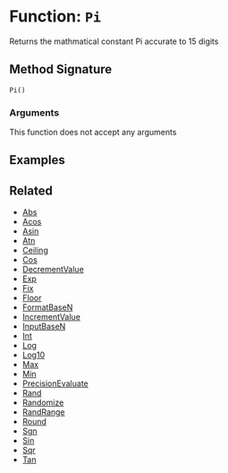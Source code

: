 [comment]: # (Note: This documentation is generated dynamically in the build process.  To modify the contents, change the javadoc on the _invoke method of the BIF class)

# Function: `Pi`

Returns the mathmatical constant Pi accurate to 15 digits

## Method Signature

```
Pi()
```

### Arguments

This function does not accept any arguments

## Examples



## Related

  * [Abs](./Abs.md)
  * [Acos](./Acos.md)
  * [Asin](./Asin.md)
  * [Atn](./Atn.md)
  * [Ceiling](./Ceiling.md)
  * [Cos](./Cos.md)
  * [DecrementValue](./DecrementValue.md)
  * [Exp](./Exp.md)
  * [Fix](./Fix.md)
  * [Floor](./Floor.md)
  * [FormatBaseN](./FormatBaseN.md)
  * [IncrementValue](./IncrementValue.md)
  * [InputBaseN](./InputBaseN.md)
  * [Int](./Int.md)
  * [Log](./Log.md)
  * [Log10](./Log10.md)
  * [Max](./Max.md)
  * [Min](./Min.md)
  * [PrecisionEvaluate](./PrecisionEvaluate.md)
  * [Rand](./Rand.md)
  * [Randomize](./Randomize.md)
  * [RandRange](./RandRange.md)
  * [Round](./Round.md)
  * [Sgn](./Sgn.md)
  * [Sin](./Sin.md)
  * [Sqr](./Sqr.md)
  * [Tan](./Tan.md)
